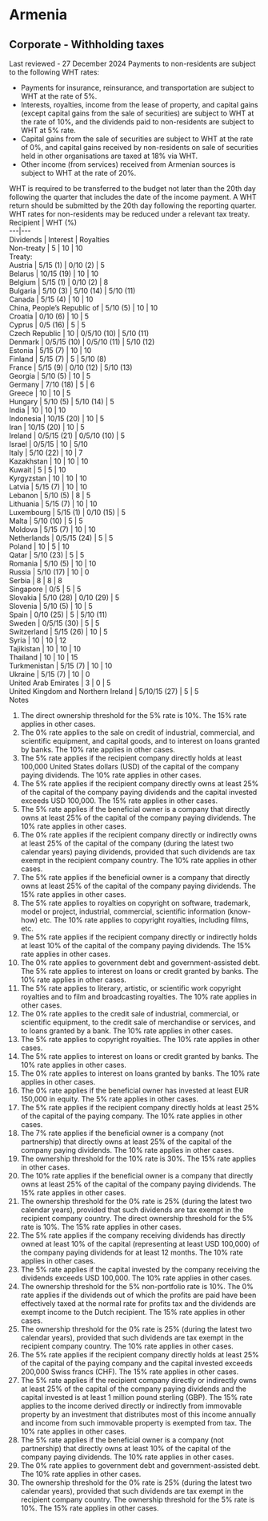 # Armenia
## Corporate - Withholding taxes
Last reviewed - 27 December 2024
Payments to non-residents are subject to the following WHT rates:
  * Payments for insurance, reinsurance, and transportation are subject to WHT at the rate of 5%.
  * Interests, royalties, income from the lease of property, and capital gains (except capital gains from the sale of securities) are subject to WHT at the rate of 10%, and the dividends paid to non-residents are subject to WHT at 5% rate.
  * Capital gains from the sale of securities are subject to WHT at the rate of 0%, and capital gains received by non-residents on sale of securities held in other organisations are taxed at 18% via WHT.
  * Other income (from services) received from Armenian sources is subject to WHT at the rate of 20%.


WHT is required to be transferred to the budget not later than the 20th day following the quarter that includes the date of the income payment. A WHT return should be submitted by the 20th day following the reporting quarter.
WHT rates for non-residents may be reduced under a relevant tax treaty.
Recipient | WHT (%)  
---|---  
Dividends | Interest | Royalties  
Non-treaty | 5 | 10 | 10  
Treaty:  
Austria | 5/15 (1) | 0/10 (2) | 5  
Belarus | 10/15 (19) | 10 | 10  
Belgium | 5/15 (1) | 0/10 (2) | 8  
Bulgaria | 5/10 (3) | 5/10 (14) | 5/10 (11)  
Canada | 5/15 (4) | 10 | 10  
China, People’s Republic of | 5/10 (5) | 10 | 10  
Croatia | 0/10 (6) | 10 | 5  
Cyprus | 0/5 (16) | 5 | 5  
Czech Republic | 10 | 0/5/10 (10) | 5/10 (11)  
Denmark | 0/5/15 (10) | 0/5/10 (11) | 5/10 (12)  
Estonia | 5/15 (7) | 10 | 10  
Finland | 5/15 (7) | 5 | 5/10 (8)  
France | 5/15 (9) | 0/10 (12) | 5/10 (13)  
Georgia | 5/10 (5) | 10 | 5  
Germany | 7/10 (18) | 5 | 6  
Greece | 10 | 10 | 5  
Hungary | 5/10 (5) | 5/10 (14) | 5  
India | 10 | 10 | 10  
Indonesia | 10/15 (20) | 10 | 5  
Iran | 10/15 (20) | 10 | 5  
Ireland | 0/5/15 (21) | 0/5/10 (10) | 5  
Israel | 0/5/15 | 10 | 5/10  
Italy | 5/10 (22) | 10 | 7  
Kazakhstan | 10 | 10 | 10  
Kuwait | 5 | 5 | 10  
Kyrgyzstan | 10 | 10 | 10  
Latvia | 5/15 (7) | 10 | 10  
Lebanon | 5/10 (5) | 8 | 5  
Lithuania | 5/15 (7) | 10 | 10  
Luxembourg | 5/15 (1) | 0/10 (15) | 5  
Malta | 5/10 (10) | 5 | 5  
Moldova | 5/15 (7) | 10 | 10  
Netherlands | 0/5/15 (24) | 5 | 5  
Poland | 10 | 5 | 10  
Qatar | 5/10 (23) | 5 | 5  
Romania | 5/10 (5) | 10 | 10  
Russia | 5/10 (17) | 10 | 0  
Serbia | 8 | 8 | 8  
Singapore | 0/5 | 5 | 5  
Slovakia | 5/10 (28) | 0/10 (29) | 5  
Slovenia | 5/10 (5) | 10 | 5  
Spain | 0/10 (25) | 5 | 5/10 (11)  
Sweden | 0/5/15 (30) | 5 | 5  
Switzerland | 5/15 (26) | 10 | 5  
Syria | 10 | 10 | 12  
Tajikistan | 10 | 10 | 10  
Thailand | 10 | 10 | 15  
Turkmenistan | 5/15 (7) | 10 | 10  
Ukraine | 5/15 (7) | 10 | 0  
United Arab Emirates | 3 | 0 | 5  
United Kingdom and Northern Ireland | 5/10/15 (27) | 5 | 5  
Notes
  1. The direct ownership threshold for the 5% rate is 10%. The 15% rate applies in other cases.
  2. The 0% rate applies to the sale on credit of industrial, commercial, and scientific equipment, and capital goods, and to interest on loans granted by banks. The 10% rate applies in other cases.
  3. The 5% rate applies if the recipient company directly holds at least 100,000 United States dollars (USD) of the capital of the company paying dividends. The 10% rate applies in other cases.
  4. The 5% rate applies if the recipient company directly owns at least 25% of the capital of the company paying dividends and the capital invested exceeds USD 100,000. The 15% rate applies in other cases.
  5. The 5% rate applies if the beneficial owner is a company that directly owns at least 25% of the capital of the company paying dividends. The 10% rate applies in other cases.
  6. The 0% rate applies if the recipient company directly or indirectly owns at least 25% of the capital of the company (during the latest two calendar years) paying dividends, provided that such dividends are tax exempt in the recipient company country. The 10% rate applies in other cases.
  7. The 5% rate applies if the beneficial owner is a company that directly owns at least 25% of the capital of the company paying dividends. The 15% rate applies in other cases.
  8. The 5% rate applies to royalties on copyright on software, trademark, model or project, industrial, commercial, scientific information (know-how) etc. The 10% rate applies to copyright royalties, including films, etc.
  9. The 5% rate applies if the recipient company directly or indirectly holds at least 10% of the capital of the company paying dividends. The 15% rate applies in other cases.
  10. The 0% rate applies to government debt and government-assisted debt. The 5% rate applies to interest on loans or credit granted by banks. The 10% rate applies in other cases.
  11. The 5% rate applies to literary, artistic, or scientific work copyright royalties and to film and broadcasting royalties. The 10% rate applies in other cases.
  12. The 0% rate applies to the credit sale of industrial, commercial, or scientific equipment, to the credit sale of merchandise or services, and to loans granted by a bank. The 10% rate applies in other cases.
  13. The 5% rate applies to copyright royalties. The 10% rate applies in other cases.
  14. The 5% rate applies to interest on loans or credit granted by banks. The 10% rate applies in other cases.
  15. The 0% rate applies to interest on loans granted by banks. The 10% rate applies in other cases.
  16. The 0% rate applies if the beneficial owner has invested at least EUR 150,000 in equity. The 5% rate applies in other cases.
  17. The 5% rate applies if the recipient company directly holds at least 25% of the capital of the paying company. The 10% rate applies in other cases.
  18. The 7% rate applies if the beneficial owner is a company (not partnership) that directly owns at least 25% of the capital of the company paying dividends. The 10% rate applies in other cases.
  19. The ownership threshold for the 10% rate is 30%. The 15% rate applies in other cases.
  20. The 10% rate applies if the beneficial owner is a company that directly owns at least 25% of the capital of the company paying dividends. The 15% rate applies in other cases.
  21. The ownership threshold for the 0% rate is 25% (during the latest two calendar years), provided that such dividends are tax exempt in the recipient company country. The direct ownership threshold for the 5% rate is 10%. The 15% rate applies in other cases.
  22. The 5% rate applies if the company receiving dividends has directly owned at least 10% of the capital (representing at least USD 100,000) of the company paying dividends for at least 12 months. The 10% rate applies in other cases.
  23. The 5% rate applies if the capital invested by the company receiving the dividends exceeds USD 100,000. The 10% rate applies in other cases.
  24. The ownership threshold for the 5% non-portfolio rate is 10%. The 0% rate applies if the dividends out of which the profits are paid have been effectively taxed at the normal rate for profits tax and the dividends are exempt income to the Dutch recipient. The 15% rate applies in other cases.
  25. The ownership threshold for the 0% rate is 25% (during the latest two calendar years), provided that such dividends are tax exempt in the recipient company country. The 10% rate applies in other cases.
  26. The 5% rate applies if the recipient company directly holds at least 25% of the capital of the paying company and the capital invested exceeds 200,000 Swiss francs (CHF). The 15% rate applies in other cases.
  27. The 5% rate applies if the recipient company directly or indirectly owns at least 25% of the capital of the company paying dividends and the capital invested is at least 1 million pound sterling (GBP). The 15% rate applies to the income derived directly or indirectly from immovable property by an investment that distributes most of this income annually and income from such immovable property is exempted from tax. The 10% rate applies in other cases.
  28. The 5% rate applies if the beneficial owner is a company (not partnership) that directly owns at least 10% of the capital of the company paying dividends. The 10% rate applies in other cases.
  29. The 0% rate applies to government debt and government-assisted debt. The 10% rate applies in other cases.
  30. The ownership threshold for the 0% rate is 25% (during the latest two calendar years), provided that such dividends are tax exempt in the recipient company country. The ownership threshold for the 5% rate is 10%. The 15% rate applies in other cases.


